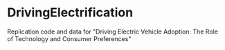# DrivingElectrification
Replication code and data for "Driving Electric Vehicle Adoption: The Role of Technology and Consumer Preferences"
